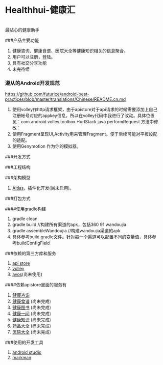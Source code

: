 # Healthhui-健康汇
<br>最贴心的健康助手</br>

###产品主要功能
  1. 健康咨询、健康食谱、医院大全等健康知识相关的信息聚合。
  2. 用户可以注册，登陆。
  3. 具有社交分享功能
  4. 未完待续

### 遵从的Android开发规范
https://github.com/futurice/android-best-practices/blob/master/translations/Chinese/README.cn.md
 1. 使用volley作http请求框架，由于apistore对于api请求的时候需要添加上自己注册帐号对应的appkey信息，所以在volley代码中我进行了改动。具体位置见：com.android.volley.toolbox.HurlStack.java performRequest  方法中修改：
 2. 使用Fragment呈现UI,Activity用来管理Fragment。便于后续可能对平板设配的适配。
 3. 使用Genymotion 作为你的模拟器。

###开发方式

###工程结构

###架构模型
  1. [Altlas](https://github.com/bunnyblue/OpenAtlas)，插件化开发(尚未启用)。

###打包方式

####使用gradle构建
1. gradle clean  
2. gradle build //构建所有渠道的apk，包括360 91 wandoujia
3. gradle assembleWandoujia //构建wandoujia渠道的apk
4. 具体参考build.gradle文件。针对每一个渠道可以配置不同的变量值，具体参考buildConfigField

###依赖的第三方库和服务
  1. [api store](http://apistore.baidu.com/)
  2. [volley](https://github.com/zhhp1121/Volley)
  3. [avos](https://leancloud.cn/?)(尚未使用)
  
####依赖apistore里面的服务有
  1. [健康咨询](http://apistore.baidu.com/apiworks/servicedetail/151.html)
  2. [健康食谱](http://apistore.baidu.com/apiworks/servicedetail/149.html) (尚未完成)
  3. [健康图书](http://apistore.baidu.com/apiworks/servicedetail/171.html) (尚未完成)
  4. [健康一问](http://apistore.baidu.com/apiworks/servicedetail/165.html) (尚未完成)
  5. [健康知识](http://apistore.baidu.com/apiworks/servicedetail/162.html) (尚未完成)
  6. [药品大全](http://apistore.baidu.com/apiworks/servicedetail/152.html) (尚未完成)
  7. [医院大全](http://apistore.baidu.com/apiworks/servicedetail/145.html) (尚未完成)
 
###使用的开发工具
  1. [android studio](http://www.android-studio.org/)
  2. [markman](http://www.getmarkman.com/)

